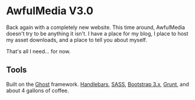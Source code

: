 # AwfulMedia V3.0

Back again with a completely new website. This time around, AwfulMedia doesn't try to be anything it isn't. I have a place for my blog, I place to host my asset downloads, and a place to tell you about myself.

That's all I need... for now.

## Tools
Built on the [Ghost](https://github.com/TryGhost/Ghost) framework. [Handlebars](http://handlebarsjs.com/), [SASS](https://github.com/sass/sass), [Bootstrap 3.x](https://github.com/twbs/bootstrap), [Grunt](https://github.com/gruntjs/grunt), and about 4 gallons of coffee.
